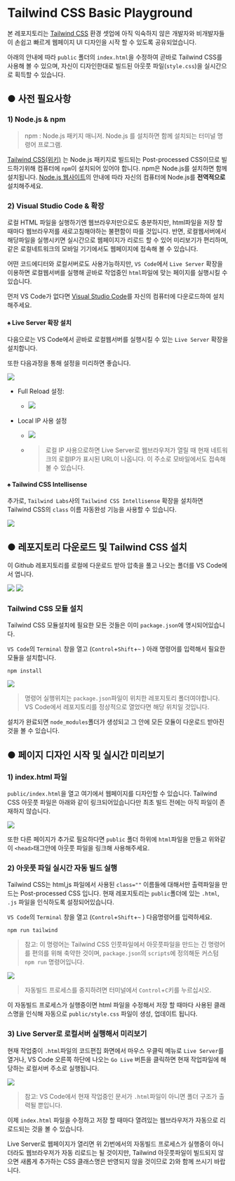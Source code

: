 # Tailwind CSS Basic Playground
본 레포지토리는 [Tailwind CSS](https://tailwindcss.com) 환경 셋업에 아직 익숙하지 않은 개발자와 비개발자들이 손쉽고 빠르게 웹페이지 UI 디자인을 시작 할 수 있도록 공유되었습니다.

아래의 안내에 따라 `public` 폴더의 `index.html`을 수정하여 곧바로 Tailwind CSS를 사용해 볼 수 있으며, 자신이 디자인한대로 빌드된 아웃풋 파일(`style.css`)을 실시간으로 획득할 수 있습니다.





## ● 사전 필요사항
### 1) Node.js & npm 
> npm : Node.js 패키지 매니저. Node.js 를 설치하면 함께 설치되는 터미널 명령어 프로그램.

 [Tailwind CSS(위키)](https://en.wikipedia.org/wiki/Tailwind_CSS) 는 Node.js 패키지로 빌드되는 Post-processed CSS이므로 빌드하기위해 컴퓨터에 `npm`이 설치되어 있어야 합니다. npm은 Node.js를 설치하면 함께 설치됩니다. [Node.js 웹사이트](https://nodejs.org/en/)의 안내에 따라 자신의 컴퓨터에 Node.js를 **전역적으로** 설치해주세요.

 ### 2) Visual Studio Code & 확장
 로컬 HTML 파일을 실행하기엔 웹브라우저만으로도 충분하지만, html파일을 저장 할 때마다 웹브라우저를 새로고침해야하는 불편함이 따를 것입니다. 반면, 로컬웹서버에서 해당파일을 실행시키면 실시간으로 웹페이지가 리로드 할 수 있어 미리보기가 편리하며, 같은 로컬네트워크의 모바일 기기에서도 웹페이지에 접속해 볼 수 있습니다.

 어떤 코드에디터와 로컬서버로도 사용가능하지만, `VS Code`에서 `Live Server` 확장을 이용하면 로컬웹서버를 실행해 곧바로 작업중인 `html`파일에 맞는 페이지를 실행시킬 수 있습니다.

먼저 VS Code가 없다면 [Visual Studio Code](https://code.visualstudio.com)를 자신의 컴퓨터에 다운로드하여 설치해주세요.

#### ♠ Live Server 확장 설치
다음으로는 VS Code에서 곧바로 로컬웹서버를 실행시킬 수 있는 `Live Server` 확장을 설치합니다.

또한 다음과정을 통해 설정을 미리하면 좋습니다.

![](./README_IMG/Live-Server-Setting.png)

* Full Reload 설정:
  * ![](./README_IMG/Live-Server-Setting-full-reload.png)

* Local IP 사용 설정
  * ![](./README_IMG/Live-Server-Setting-use-local-ip.png)
  * > 로컬 IP 사용으로하면 Live Server로 웹브라우저가 열릴 때 현재 네트워크의 로컬IP가 표시된 URL이 나옵니다. 이 주소로 모바일에서도 접속해 볼 수 있습니다.


#### ♠ Tailwind CSS Intellisense 
추가로, `Tailwind Labs`사의 `Tailwind CSS Intellisense` 확장을 설치하면 Tailwind CSS의 `class` 이름 자동완성 기능을 사용할 수 있습니다.

![](./README_IMG/Tailwind-CSS-IntelliSense.png)






## ● 레포지토리 다운로드 및 Tailwind CSS 설치
이 Github 레포지토리를 로컬에 다운로드 받아 압축을 풀고 나오는 폴더를 VS Code에서 엽니다.

![](./README_IMG/download-repo.png)
![](./README_IMG/open-in-vs-code.png)

### Tailwind CSS 모듈 설치
Tailwind CSS 모듈설치에 필요한 모든 것들은 이미 `package.json`에 명시되어있습니다. 

`VS Code`의 `Terminal` 창을 열고 (`Control`+`Shift`+`~` ) 아래 명령어를 입력해서 필요한 모듈을 설치합니다.

~~~
npm install
~~~
![](./README_IMG/npm-install.png)
> 명령어 실행위치는 `package.json`파일이 위치한 레포지토리 폴더여야합니다. VS Code에서 레포지토리를 정상적으로 열었다면 해당 위치일 것입니다.

설치가 완료되면 `node_modules`폴더가 생성되고 그 안에 모든 모듈이 다운로드 받아진 것을 볼 수 있습니다.






## ● 페이지 디자인 시작 및 실시간 미리보기

### 1) index.html 파일
`public/index.html`을 열고 여기에서 웹페이지를 디자인할 수 있습니다. Tailwind CSS 아웃풋 파일은 아래와 같이 링크되어있습니다만 최초 빌드 전에는 아직 파일이 존재하지 않습니다.

![](./README_IMG/stylesheet-output-file-link.png)

또한 다른 페이지가 추가로 필요하다면 `public` 폴더 하위에 `html`파일을 만들고 위와같이 `<head>`태그안에 아웃풋 파일을 링크해 사용해주세요.

### 2) 아웃풋 파일 실시간 자동 빌드 실행
Tailwind CSS는 html,js 파일에서 사용된 `class=""` 이름들에 대해서만 출력파일을 만드는 Post-processed CSS 입니다. 현재 레포지토리는 `public`폴더에 있는 `.html`, `.js` 파일을 인식하도록 설정되어있습니다.

`VS Code`의 `Terminal` 창을 열고 (`Control`+`Shift`+`~` ) 다음명령어를 입력하세요. 
~~~
npm run tailwind
~~~
> 참고: 이 명령어는 Tailwind CSS 인풋파일에서 아웃풋파일을 만드는 긴 명령어를 편의를 위해 축약한 것이며, `package.json`의 `scripts`에 정의해둔 커스텀 `npm run` 명령어입니다.


![](./README_IMG/tailwind-watch-in-terminal.png)

> 자동빌드 프로세스를 중지하려면 터미널에서 `Control`+`C`키를 누르십시오.

이 자동빌드 프로세스가 실행중이면 html 파일을 수정해서 저장 할 때마다 사용된 클래스명을 인식해 자동으로 `public/style.css` 파일이 생성, 업데이트 됩니다.


### 3) Live Server로 로컬서버 실행해서 미리보기
현재 작업중이 `.html`파일의 코드편집 화면에서 마우스 우클릭 메뉴로  `Live Server`를 열거나, VS Code 오른쪽 하단에 나오는 `Go Live` 버튼을 클릭하면 현재 작업파일에 해당하는 로컬서버 주소로 실행됩니다.

![](./README_IMG/open-live-server-menu.png)
> 참고: VS Code에서 현재 작업중인 문서가 `.html`파일이 아니면 폴더 구조가 출력될 뿐입니다.

이제 `index.html` 파일을 수정하고 저장 할 때마다 열려있는 웹브라우저가 자동으로 리로드되는 것을 볼 수 있습니다.

Live Server로 웹페이지가 열리면 위 2)번에서의 자동빌드 프로세스가 실행중이 아니더라도 웹브라우저가 자동 리로드는 될 것이지만, Tailwind 아웃풋파일이 빌드되지 않으면 새롭게 추가하는 CSS 클래스명은 반영되지 않을 것이므로 2)와 함께 쓰시기 바랍니다.
